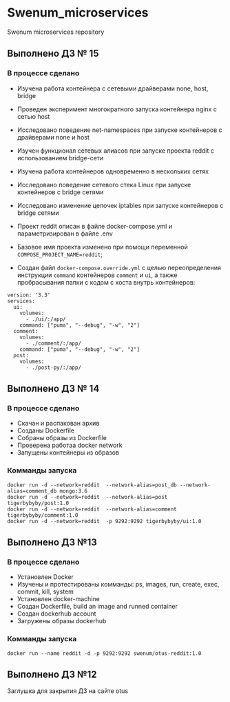 # Swenum_microservices
Swenum microservices repository

## Выполнено ДЗ № 15

### В процессе сделано

- Изучена работа контейнера с сетевыми драйверами none, host, bridge
- Проведен эксперимент многократного запуска контейнера nginx с сетью host
- Исследовано поведение net-namespaces при запуске контейнеров с драйверами none и host
- Изучен функционал сетевых алиасов при запуске проекта reddit с использованием bridge-сети
- Изучена работа контейнеров одновременно в нескольких сетях
- Исследовано поведение сетевого стека Linux при запуске контейнеров с bridge сетями
- Исследовано изменение цепочек iptables при запуске контейнеров с bridge сетями
- Проект reddit описан в файле docker-compose.yml  и параметризирован в файле .env

- Базовое имя проекта изменено при помощи переменной `COMPOSE_PROJECT_NAME=reddit`;
- Создан файл `docker-compose.override.yml` с целью переопределения инструкции `command` контейнеров `comment` и `ui`, а также пробрасывания папки с кодом с хоста внутрь контейнеров:
```
version: '3.3'
services:
  ui:
    volumes:
      - ./ui/:/app/
    command: ["puma", "--debug", "-w", "2"]
  comment:
    volumes:
      - ./comment/:/app/
    command: ["puma", "--debug", "-w", "2"]
  post:
    volumes:
      - ./post-py/:/app/
```


## Выполнено ДЗ № 14

### В процессе сделано

- Скачан и распакован архив
- Созданы Dockerfile
- Собраны образы из Dockerfile
- Проверена работаа docker network
- Запущены контейнеры из образов

### Комманды запуска

```
docker run -d --network=reddit  --network-alias=post_db --network-alias=comment_db mongo:3.6
docker run -d --network=reddit  --network-alias=post tigerbybyby/post:1.0
docker run -d --network=reddit  --network-alias=comment tigerbybyby/comment:1.0
docker run -d --network=reddit  -p 9292:9292 tigerbybyby/ui:1.0
```


## Выполнено ДЗ №13

### В процессе сделано

- Установлен Docker
- Изучены и протестированы комманды: ps, images, run, create, exec, commit, kill, system
- Установлен docker-machine
- Создан Dockerfile, build an image and runned container
- Создан dockerhub account
- Загружены образы dockerhub


### Комманды запуска
```
docker run --name reddit -d -p 9292:9292 swenum/otus-reddit:1.0
```


## Выполнено ДЗ №12

Заглушка для закрытия ДЗ на сайте otus
